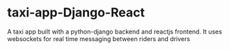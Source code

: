 # taxi-app-Django-React
A taxi app built with a python-django backend and reactjs frontend. It uses websockets for real time messaging between riders and drivers
